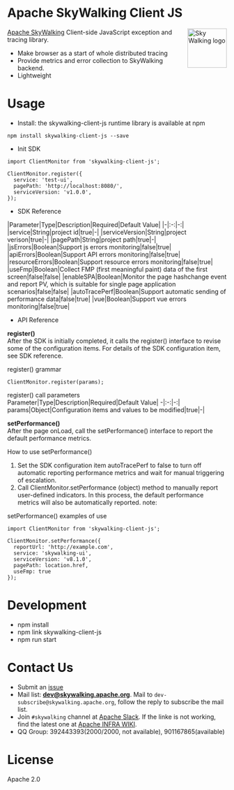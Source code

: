 Apache SkyWalking Client JS
==========

<img src="http://skywalking.apache.org/assets/logo.svg" alt="Sky Walking logo" height="90px" align="right" />

[Apache SkyWalking](https://github.com/apache/skywalking) Client-side JavaScript exception and tracing library.
- Make browser as a start of whole distributed tracing
- Provide metrics and error collection to SkyWalking backend.
- Lightweight

# Usage
* Install: the skywalking-client-js runtime library is available at npm
```
npm install skywalking-client-js --save
```
* Init SDK
```
import ClientMonitor from 'skywalking-client-js';
```
```
ClientMonitor.register({
  service: 'test-ui',
  pagePath: 'http://localhost:8080/',
  serviceVersion: 'v1.0.0',
});
```
* SDK Reference

|Parameter|Type|Description|Required|Default Value|
|-|:-:|-:|
|service|String|project id|true|-|
|serviceVersion|String|project verison|true|-|
|pagePath|String|project path|true|-|
|jsErrors|Boolean|Support js errors monitoring|false|true|
|apiErrors|Boolean|Support API errors monitoring|false|true|
|resourceErrors|Boolean|Support resource errors monitoring|false|true|
|useFmp|Boolean|Collect FMP (first meaningful paint) data of the first screen|false|false|
|enableSPA|Boolean|Monitor the page hashchange event and report PV, which is suitable for single page application scenarios|false|false|
|autoTracePerf|Boolean|Support automatic sending of performance data|false|true|
|vue|Boolean|Support vue errors monitoring|false|true|

* API Reference

**register()**  
After the SDK is initially completed, it calls the register() interface to revise some of the configuration items. For details of the SDK configuration item, see SDK reference.  

register() grammar  
```
ClientMonitor.register(params);
```

register() call parameters  
Parameter|Type|Description|Required|Default Value|
-|:-:|-:|
params|Object|Configuration items and values to be modified|true|-|

**setPerformance()**  
After the page onLoad, call the setPerformance() interface to report the default performance metrics.  

How to use setPerformance()  
1. Set the SDK configuration item autoTracePerf to false to turn off automatic reporting performance metrics and wait for manual triggering of escalation.  
2. Call ClientMonitor.setPerformance (object) method to manually report user-defined indicators. In this process, the default performance metrics will also be automatically reported. 
note:  

setPerformance() examples of use  
```
import ClientMonitor from 'skywalking-client-js';

ClientMonitor.setPerformance({
  reportUrl: 'http://example.com',
  service: 'skywalking-ui',
  serviceVersion: 'v8.1.0',
  pagePath: location.href,
  useFmp: true
});
```

# Development
* npm install
* npm link skywalking-client-js
* npm run start

# Contact Us
* Submit an [issue](https://github.com/apache/skywalking/issues)
* Mail list: **dev@skywalking.apache.org**. Mail to `dev-subscribe@skywalking.apache.org`, follow the reply to subscribe the mail list.
* Join `#skywalking` channel at [Apache Slack](https://join.slack.com/t/the-asf/shared_invite/enQtNzc2ODE3MjI1MDk1LTAyZGJmNTg1NWZhNmVmOWZjMjA2MGUyOGY4MjE5ZGUwOTQxY2Q3MDBmNTM5YTllNGU4M2QyMzQ4M2U4ZjQ5YmY). If the linke is not working, find the latest one at [Apache INFRA WIKI](https://cwiki.apache.org/confluence/display/INFRA/Slack+Guest+Invites).
* QQ Group: 392443393(2000/2000, not available), 901167865(available)

# License
Apache 2.0

